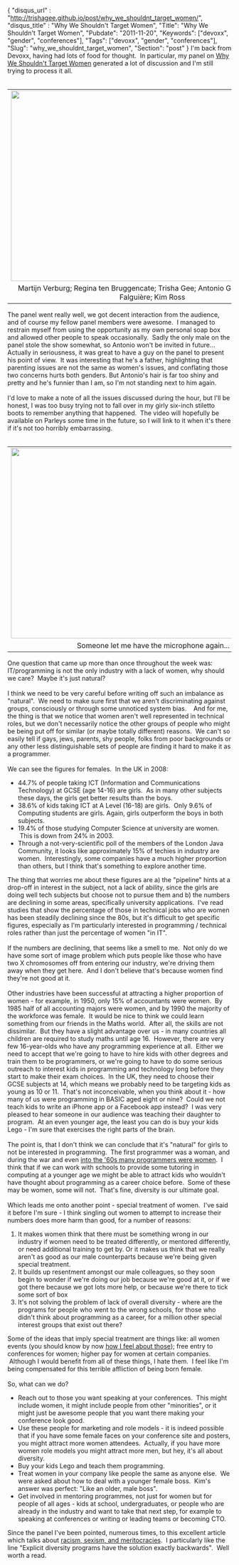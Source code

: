 {
 "disqus_url" : "http://trishagee.github.io/post/why_we_shouldnt_target_women/",
 "disqus_title" : "Why We Shouldn't Target Women",
 "Title": "Why We Shouldn't Target Women",
 "Pubdate": "2011-11-20",
 "Keywords": ["devoxx", "gender", "conferences"],
 "Tags": ["devoxx", "gender", "conferences"],
 "Slug": "why_we_shouldnt_target_women",
 "Section": "post"
}
I'm back from Devoxx, having had lots of food for thought. &nbsp;In particular, my panel on <a href="http://www.devoxx.com/display/DV11/Why+We+Shouldn%27t+Target+Women">Why We Shouldn't Target Women</a> generated a lot of discussion and I'm still trying to process it all.<br /><br /><table align="center" cellpadding="0" cellspacing="0" class="tr-caption-container" style="margin-left: auto; margin-right: auto; text-align: center;"><tbody><tr><td style="text-align: center;"><a href="http://3.bp.blogspot.com/-eRa9yncj_HA/TsdmXlW-JhI/AAAAAAAAIng/5UUHweA8pWE/s1600/DSC_0136.jpg" imageanchor="1" style="margin-left: auto; margin-right: auto;"><img border="0" height="428" src="http://3.bp.blogspot.com/-eRa9yncj_HA/TsdmXlW-JhI/AAAAAAAAIng/5UUHweA8pWE/s640/DSC_0136.jpg" width="640" /></a></td></tr><tr><td class="tr-caption" style="text-align: center;">Martijn Verburg; Regina ten Bruggencate; Trisha Gee; Antonio Goncalves; Claude Falguière; Kim Ross&nbsp;</td></tr></tbody></table>The panel went really well, we got decent interaction from the audience, and of course my fellow panel members were awesome. &nbsp;I managed to restrain myself from using the opportunity as my own personal soap box and allowed other people to speak occasionally. &nbsp;Sadly the only male on the panel stole the show somewhat, so Antonio won't be invited in future... Actually in seriousness, it was great to have a guy on the panel to present his point of view. &nbsp;It was interesting that he's a father, highlighting that parenting issues are not the same as women's issues, and conflating those two concerns hurts both genders. But Antonio's hair is far too shiny and pretty and he's funnier than I am, so I'm not standing next to him again.<br /><br />I'd love to make a note of all the issues discussed during the hour, but I'll be honest, I was too busy trying not to fall over in my girly six-inch stiletto boots to remember anything that happened. &nbsp;The video will hopefully be available on Parleys some time in the future, so I will link to it when it's there if it's not too horribly embarrassing. <br /><br /><table align="center" cellpadding="0" cellspacing="0" class="tr-caption-container" style="margin-left: auto; margin-right: auto; text-align: center;"><tbody><tr><td style="text-align: center;"><a href="http://4.bp.blogspot.com/-xiMJbYyi8p8/Tsdmcsb99JI/AAAAAAAAIoQ/ycVvxgezN7A/s1600/DSC_0142.jpg" imageanchor="1" style="margin-left: auto; margin-right: auto;"><img border="0" height="428" src="http://4.bp.blogspot.com/-xiMJbYyi8p8/Tsdmcsb99JI/AAAAAAAAIoQ/ycVvxgezN7A/s640/DSC_0142.jpg" width="640" /></a></td></tr><tr><td class="tr-caption" style="text-align: center;">Someone let me have the microphone again...</td></tr></tbody></table>One question that came up more than once throughout the week was: IT/programming is not the only industry with a lack of women, why should we care? &nbsp;Maybe it's just natural?<br /><br />I think we need to be very careful before writing off such an imbalance as "natural". &nbsp;We need to make sure first that we aren't discriminating against groups, consciously or through some unnoticed system bias. &nbsp; &nbsp;And for me, the thing is that we notice that women aren't well represented in technical roles, but we don't necessarily notice the other groups of people who might be being put off for similar (or maybe totally different) reasons. &nbsp;We can't so easily tell if gays, jews, parents, shy people, folks from poor backgrounds or any other less&nbsp;distinguishable&nbsp;sets of people are finding it hard to make it as a programmer.<br /><br />We can see the figures for females. &nbsp;In the UK in 2008:<br /><ul><li>44.7% of people taking ICT (Information and Communications Technology) at GCSE (age 14-16) are girls. &nbsp;As in many other subjects these days, the girls get better results than the boys.</li><li>38.6% of kids taking ICT at A Level (16-18) are girls. &nbsp;Only 9.6% of Computing students are girls. Again, girls outperform the boys in both subjects.</li><li>19.4% of those studying Computer Science at university are women. &nbsp;This is down from 24% in 2003.</li><li>Through a not-very-scientific poll of the members of the London Java Community, it looks like approximately 15% of techies in industry are women. &nbsp;Interestingly, some companies have a much higher proportion than others, but I think that's something to explore another time.</li></ul><div>The thing that worries me about these figures are a) the "pipeline" hints at a drop-off in interest in the subject, not a lack of ability, since the girls are doing well tech subjects but choose not to pursue them and b) the numbers are declining in some areas, specifically university applications. &nbsp;I've read studies that show the percentage of those in technical jobs who are women has been steadily declining since the 80s, but it's difficult to get specific figures, especially as I'm particularly interested in programming / technical roles rather than just the percentage of women "in IT".</div><div><br /></div><div>If the numbers are declining, that seems like a smell to me. &nbsp;Not only do we have some sort of image problem which puts people like those who have two X chromosomes off from entering our industry, we're driving them away when they get here. &nbsp;And I don't&nbsp;believe&nbsp;that's because women find they're not good at it.</div><div><br /></div><div>Other industries have been successful at attracting a higher proportion of women - for example, in 1950, only 15% of&nbsp;accountants&nbsp;were women. &nbsp;By 1985 half of all accounting majors were women, and by 1990 the majority of the workforce was female. &nbsp;It would be nice to think we could learn something from our friends in the Maths world. &nbsp;After all, the skills are not dissimilar. &nbsp;But they have a slight advantage over us - in many countries all children are required to study maths until age 16. &nbsp;However, there are very few 16-year-olds who have any programming experience at all. &nbsp;Either we need to accept that we're going to have to hire kids with other degrees and train them to be programmers, or we're going to have to do some serious outreach to interest kids in programming and technology long before they start to make their exam choices. &nbsp;In the UK, they need to choose their GCSE subjects at 14, which means we probably need to be&nbsp;targeting&nbsp;kids as young as 10 or 11. &nbsp;That's not inconceivable, when you think about it - how many of us were programming in BASIC aged eight or nine? &nbsp;Could we not teach kids to write an iPhone app or a Facebook app instead? &nbsp;I was very pleased to hear someone in our audience was teaching their daughter to program. &nbsp;At an even younger age, the least you can do is buy your kids Lego - I'm sure that exercises the right parts of the brain.</div><div><br /></div><div>The point is, that I don't think we can conclude that it's "natural" for girls to not be interested in programming. &nbsp;The first programmer was a woman, and during the war and even <a href="http://www.stanford.edu/group/gender/cgi-bin/wordpressblog/2011/06/researcher-reveals-how-computer-geeks-replaced-computer-girls/">into the '60s many programmers were women</a>. &nbsp;I think that if we can work with schools to provide some tutoring in computing at a younger age we might be able to attract kids who wouldn't have thought about programming as a career choice before. &nbsp;Some of these may be women, some will not. &nbsp;That's fine, diversity is our ultimate goal.</div><div><br /></div><div>Which leads me onto another point - special treatment of women. &nbsp;I've said it before I'm sure - I think singling out women to attempt to increase their numbers does more harm than good, for a number of reasons:&nbsp;</div><div><ol><li>It makes women think that there must be something wrong in our industry if women need to be treated differently, or mentored differently, or need additional training to get by. Or it makes us think that we really aren't as good as our male counterparts because we're being given special treatment.</li><li>It builds up resentment amongst our male colleagues, so they soon begin to wonder if we're doing our job because we're good at it, or if we got there because we got lots more help, or because we're there to tick some sort of box</li><li>It's not solving the problem of lack of overall diversity - where are the programs for people who went to the wrong schools, for those who didn't think about programming as a career, for a million other special interest groups that exist out there?</li></ol><div>Some of the ideas that imply special treatment are things like: all women events (you should know by now <a href="http://mechanitis.blogspot.com/2011/01/on-how-not-to-target-girl-geeks.html">how I feel about those</a>); free entry to conferences for women; higher pay for women at certain companies. &nbsp;Although I would benefit from all of these things, I hate them. &nbsp;I feel like I'm being compensated for this terrible affliction of being born female.</div></div><div><br /></div><div>So, what can we do?</div><div><ul><li>Reach out to those you want speaking at your conferences. &nbsp;This might include women, it might include people from other "minorities", or it might just be awesome people that you want there making your conference look good. &nbsp;</li><li>Use these people for marketing and role models - it is indeed possible that if you have some female faces on your conference site and posters, you might attract more women attendees. &nbsp;Actually, if you have more women role models you might attract more men, but hey, it's all about diversity.</li><li>Buy your kids Lego and teach them programming.</li><li>Treat women in your company like people the same as anyone else. &nbsp;We were asked about how to deal with a younger female boss. &nbsp;Kim's answer was perfect: "Like an older, male boss".</li><li>Get involved in mentoring programmes, not just for women but for people of all ages - kids at school, undergraduates, or people who are already in the industry and want to take that next step, for example to speaking at conferences or writing or leading teams or becoming CTO.</li></ul><div>Since the panel I've been pointed, numerous times, to this excellent article which talks about <a href="http://techcrunch.com/2011/11/19/racism-and-meritocracy/">racism, sexism, and&nbsp;meritocracies</a>. &nbsp;I particularly like the line "Explicit diversity programs have the solution exactly backwards". &nbsp;Well worth a read.</div></div>
